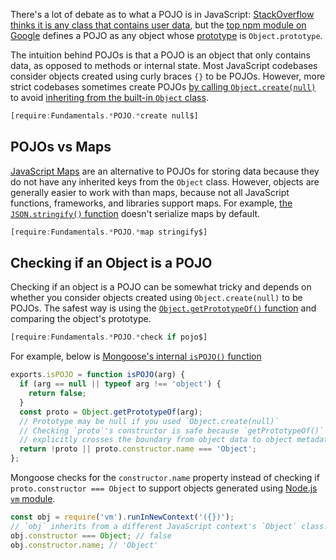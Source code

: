There's a lot of debate as to what a POJO is in JavaScript:
[StackOverflow thinks it is any class that contains user data](https://stackoverflow.com/questions/49630228/create-a-model-pojo-in-javascript), but the
[top npm module on Google](https://github.com/bttmly/is-pojo) defines a POJO as
any object whose [prototype](/tutorials/fundamentals/prototype) is `Object.prototype`.

The intuition behind POJOs is that a POJO is an object that only contains data,
as opposed to methods or internal state. Most JavaScript codebases consider objects
created using curly braces `{}` to be POJOs. However, more strict codebases
sometimes create POJOs
[by calling `Object.create(null)`](https://davidwalsh.name/object-create-null)
to avoid [inheriting from the built-in `Object` class](https://developer.mozilla.org/en-US/docs/Web/JavaScript/Reference/Global_Objects/Object/prototype).

```javascript
[require:Fundamentals.*POJO.*create null$]
```

POJOs vs Maps
-------------

[JavaScript Maps](http://thecodebarbarian.com/the-80-20-guide-to-maps-in-javascript.html) are an alternative to POJOs for storing data because they do not have any inherited keys from the `Object` class. However,
objects are generally easier to work with than maps, because not all JavaScript
functions, frameworks, and libraries support maps.
For example, [the `JSON.stringify()` function](http://thecodebarbarian.com/the-80-20-guide-to-json-stringify-in-javascript) doesn't serialize maps by default.

```javascript
[require:Fundamentals.*POJO.*map stringify$]
```

Checking if an Object is a POJO
-------------------------------

Checking if an object is a POJO can be somewhat tricky and depends on whether
you consider objects created using `Object.create(null)` to be POJOs. The safest
way is using the [`Object.getPrototypeOf()` function](https://developer.mozilla.org/en-US/docs/Web/JavaScript/Reference/Global_Objects/Object/getPrototypeOf) and
comparing the object's prototype.

```javascript
[require:Fundamentals.*POJO.*check if pojo$]
```

For example, below is [Mongoose's internal `isPOJO()` function](https://github.com/Automattic/mongoose/blob/43b63ae8d18e49db3ddb56b4c843637339495a76/lib/utils.js#L505-L514)

```javascript
exports.isPOJO = function isPOJO(arg) {
  if (arg == null || typeof arg !== 'object') {
    return false;
  }
  const proto = Object.getPrototypeOf(arg);
  // Prototype may be null if you used `Object.create(null)`
  // Checking `proto`'s constructor is safe because `getPrototypeOf()`
  // explicitly crosses the boundary from object data to object metadata
  return !proto || proto.constructor.name === 'Object';
};
```

Mongoose checks for the `constructor.name` property instead of checking if `proto.constructor === Object` to support objects generated using [Node.js `vm` module](https://www.w3schools.com/nodejs/ref_vm.asp).

```javascript
const obj = require('vm').runInNewContext('({})');
// `obj` inherits from a different JavaScript context's `Object` class.
obj.constructor === Object; // false
obj.constructor.name; // 'Object'
```